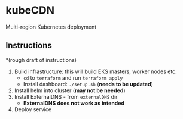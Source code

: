 # kubeCDN
Multi-region Kubernetes deployment

## Instructions
*(rough draft of instructions)

1. Build infrastructure: this will build EKS masters, worker nodes etc.
	* `cd` to `terraform` and run `terraform apply`
	* Install dashboard: `./setup.sh` (**needs to be updated**)
2. Install helm into cluster (**may not be needed**)
3. Install ExternalDNS - from `externalDNS` dir
	* **ExternalDNS does not work as intended** 
4. Deploy service
